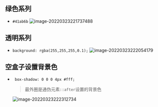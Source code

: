 ## 绿色系列

- `#41ab6b`
  ![image-20220323221737488](F:\前端\特效练习\颜色累计.assets\image-20220323221737488.png)



## 透明系列

- `background: rgba(255,255,255,0.1);`
  ![image-20220323222054179](F:\前端\特效练习\颜色累计.assets\image-20220323222054179.png)



## 空盒子设置背景色

- ` box-shadow: 0 0 0 4px #fff;`

  > 最外圈是通伪元素`::after`设置的背景色

  ![image-20220323222312734](F:\前端\特效练习\颜色累计.assets\image-20220323222312734.png)